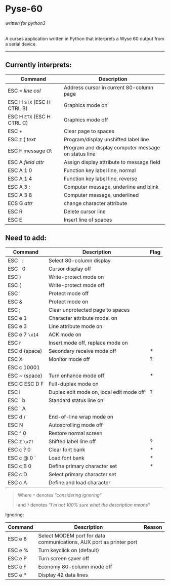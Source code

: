 # Pyse-60
###### written for python3
A curses application written in Python that interprets a Wyse 60 output from a serial device.

---

Currently interprets:
---
Command                    | Description
---------------------------| ---
ESC = *line* *col*         | Address cursor in current 80-column page
ESC H `STX` (ESC H CTRL B) | Graphics mode on
ESC H `ETX` (ESC H CTRL C) | Graphics mode off
ESC +                      | Clear page to spaces
ESC z ( *text*             | Program/display unshifted label line
ESC F message `CR`         | Program and display computer message on status line
ESC A *field* *attr*       | Assign display attribute to message field
ESC A 1 0                  | Function key label line, normal
ESC A 1 4                  | Function key label line, reverse
ESC A 3 :                  | Computer message, underline and blink
ESC A 3 8                  | Computer message, underlined
ECS G *attr*               | change character attribute
ESC R                      | Delete cursor line
ESC E                      | Insert line of spaces

Need to add:
------------
Command        | Description                              | Flag
---------------|------------------------------------------|---
ESC ` :        | Select 80-column display
ESC ` 0        | Cursor display off
ESC )          | Write-protect mode on
ESC (          | Write-protect mode off
ESC '          | Protect mode off
ESC &          | Protect mode on
ESC ;          | Clear unprotected page to spaces
ESC e 1        | Character attribute mode. on
ESC e 3        | Line attribute mode on
ESC e 7 `\x14` | ACK mode on
ESC r          | Insert mode off, replace mode on
ESC d (space)  | Secondary receive mode off               | *
ESC X          | Monitor mode off                         | ?
ESC c 10001    |
ESC ~ (space)  | Turn enhance mode off                    | *
ESC C ESC D F  | Full-duplex mode on
ESC l          | Duplex edit mode on, local edit mode off | ?
ESC ` b        | Standard status line on
ESC ` A        |
ESC d /        | End-of-line wrap mode on
ESC N          | Autoscrolling mode off
ESC ^ 0        | Restore normal screen
ESC z `\x7f`   | Shifted label line off                   | ?
ESC c ? 0      | Clear font bank                          | *
ESC c @ 0 `    | Load font bank                           | *
ESC c B 0      | Define primary character set             | *
ESC c D        | Select primary character set
ESC c A        | Define and load character

> Where `*` denotes *"considering ignoring"*
>
>and `?` denotes *"I'm not 100% sure what the description means"*

Ignoring:

Command | Description                                                       | Reason
--------|-------------------------------------------------------------------|---
ESC e 8 | Select MODEM port for data communications, AUX port as printer port
ESC e % | Turn keyclick on (default)
ESC e P | Turn screen saver off
ESC e F | Economy 80-column mode off
ESC e * | Display 42 data lines
